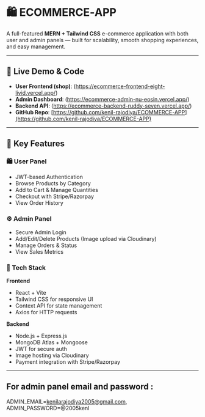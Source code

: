 # 🛍️ ECOMMERCE‑APP

A full-featured **MERN + Tailwind CSS** e-commerce application with both user and admin panels — built for scalability, smooth shopping experiences, and easy management.

---

## 🚀 Live Demo & Code

- **User Frontend (shop)**: (https://ecommerce-frontend-eight-livid.vercel.app/)
- **Admin Dashboard**: (https://ecommerce-admin-nu-eosin.vercel.app/)
- **Backend API**: (https://ecommerce-backend-ruddy-seven.vercel.app/) 
- **GitHub Repo**: [https://github.com/kenil-rajodiya/ECOMMERCE-APP](https://github.com/kenil-rajodiya/ECOMMERCE-APP)

---

## 🎯 Key Features

### 🛍️ User Panel

- JWT-based Authentication
- Browse Products by Category
- Add to Cart & Manage Quantities
- Checkout with Stripe/Razorpay
- View Order History

### ⚙️ Admin Panel

- Secure Admin Login
- Add/Edit/Delete Products (Image upload via Cloudinary)
- Manage Orders & Status
- View Sales Metrics

### 🧰 Tech Stack

**Frontend**  
- React + Vite  
- Tailwind CSS for responsive UI  
- Context API for state management  
- Axios for HTTP requests  

**Backend**  
- Node.js + Express.js  
- MongoDB Atlas + Mongoose  
- JWT for secure auth  
- Image hosting via Cloudinary  
- Payment integration with Stripe/Razorpay  

---
## For admin panel email and password :
ADMIN_EMAIL=kenilarajodiya2005@gmail.com,
ADMIN_PASSWORD=@2005kenl
